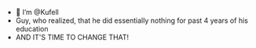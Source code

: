 - 👋 I’m @Kufell
- Guy, who realized, that he did essentially nothing for past 4 years of his education
- AND IT'S TIME TO CHANGE THAT!
